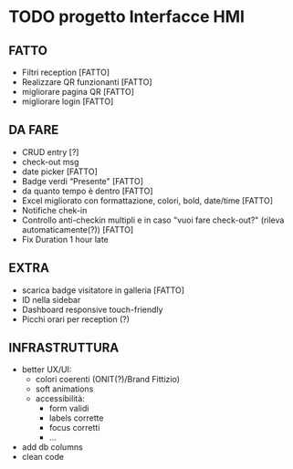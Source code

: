 # TODO progetto Interfacce HMI

## FATTO

+ Filtri reception [FATTO]
+ Realizzare QR funzionanti [FATTO]
+ migliorare pagina QR [FATTO]
+ migliorare login [FATTO]

## DA FARE

+ CRUD entry [?]
+ check-out msg
+ date picker [FATTO]
+ Badge verdi “Presente" [FATTO]
+ da quanto tempo è dentro [FATTO]
+ Excel migliorato con formattazione, colori, bold, date/time [FATTO]
+ Notifiche chek-in
+ Controllo anti-checkin multipli e in caso "vuoi fare check-out?" (rileva automaticamente(?)) [FATTO]
+ Fix Duration 1 hour late 

## EXTRA

+ scarica badge visitatore in galleria [FATTO]
+ ID nella sidebar
+ Dashboard responsive touch-friendly
+ Picchi orari per reception (?)

## INFRASTRUTTURA

+ better UX/UI:
  + colori coerenti (ONIT(?)/Brand Fittizio)
  + soft animations
  + accessibilità:
	+ form validi
	+ labels corrette
	+ focus corretti
	+ ...
+ add db columns
+ clean code
